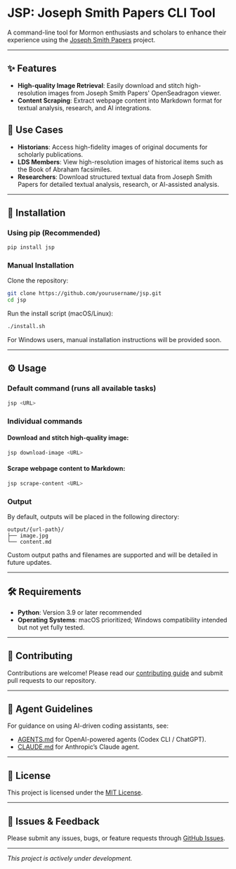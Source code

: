 # JSP: Joseph Smith Papers CLI Tool

A command-line tool for Mormon enthusiasts and scholars to enhance their experience using the [Joseph Smith Papers](https://www.josephsmithpapers.org/) project.

---

## ✨ Features

* **High-quality Image Retrieval**: Easily download and stitch high-resolution images from Joseph Smith Papers' OpenSeadragon viewer.
* **Content Scraping**: Extract webpage content into Markdown format for textual analysis, research, and AI integrations.

## 📌 Use Cases

* **Historians**: Access high-fidelity images of original documents for scholarly publications.
* **LDS Members**: View high-resolution images of historical items such as the Book of Abraham facsimiles.
* **Researchers**: Download structured textual data from Joseph Smith Papers for detailed textual analysis, research, or AI-assisted analysis.

---

## 🚀 Installation

### Using pip (Recommended)

```bash
pip install jsp
```

### Manual Installation

Clone the repository:

```bash
git clone https://github.com/yourusername/jsp.git
cd jsp
```

Run the install script (macOS/Linux):

```bash
./install.sh
```

For Windows users, manual installation instructions will be provided soon.

---

## ⚙️ Usage

### Default command (runs all available tasks)

```bash
jsp <URL>
```

### Individual commands

#### Download and stitch high-quality image:

```bash
jsp download-image <URL>
```

#### Scrape webpage content to Markdown:

```bash
jsp scrape-content <URL>
```

### Output

By default, outputs will be placed in the following directory:

```
output/{url-path}/
├── image.jpg
└── content.md
```

Custom output paths and filenames are supported and will be detailed in future updates.

---

## 🛠 Requirements

* **Python**: Version 3.9 or later recommended
* **Operating Systems**: macOS prioritized; Windows compatibility intended but not yet fully tested.

---

## 🤝 Contributing

Contributions are welcome! Please read our [contributing guide](CONTRIBUTING.md) and submit pull requests to our repository.

---

## 🤖 Agent Guidelines

For guidance on using AI-driven coding assistants, see:

- [AGENTS.md](AGENTS.md) for OpenAI-powered agents (Codex CLI / ChatGPT).
- [CLAUDE.md](CLAUDE.md) for Anthropic’s Claude agent.

---

## 📜 License

This project is licensed under the [MIT License](LICENSE).

---

## 🐞 Issues & Feedback

Please submit any issues, bugs, or feature requests through [GitHub Issues](https://github.com/yourusername/jsp/issues).

---

*This project is actively under development.*
